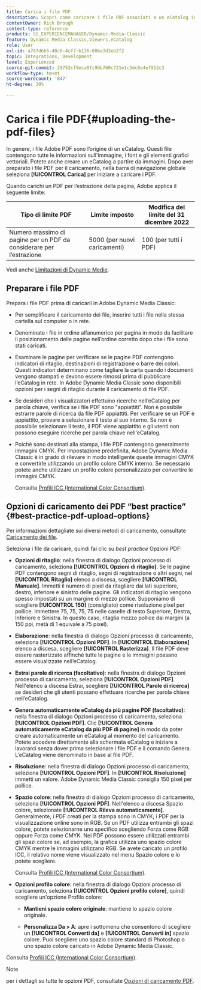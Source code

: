 ```yaml
---
title: Carica i file PDF
description: Scopri come caricare i file PDF associati a un eCatalog in Adobe Dynamic Media Classic.
contentOwner: Rick Brough
content-type: reference
products: SG_EXPERIENCEMANAGER/Dynamic-Media-Classic
feature: Dynamic Media Classic,Viewers,eCatalog
role: User
exl-id: a787d6b5-48c8-4cf7-b136-60ba3d3eb2f2
topic: Integrations, Development
level: Experienced
source-git-commit: 29752cf9eca0fc9bb760c721e1c3dc8e4ef912c3
workflow-type: tm+mt
source-wordcount: '847'
ht-degree: 30%

---
```


# Carica i file PDF{#uploading-the-pdf-files}

In genere, i file Adobe PDF sono l’origine di un eCatalog. Questi file contengono tutte le informazioni sull&#39;immagine, i font e gli elementi grafici vettoriali. Potete anche creare un eCatalog a partire da immagini. Dopo aver preparato i file PDF per il caricamento, nella barra di navigazione globale seleziona **[!UICONTROL Carica]** per iniziare a caricare i PDF.

Quando carichi un PDF per l’estrazione della pagina, Adobe applica il seguente limite:

| Tipo di limite PDF | Limite imposto | Modifica del limite del 31 dicembre 2022 |
| --- | --- | --- |
| Numero massimo di pagine per un PDF da considerare per l’estrazione | 5000 (per nuovi caricamenti) | 100 (per tutti i PDF) |

Vedi anche [Limitazioni di Dynamic Medie](/help/using/limitations.md).

## Preparare i file PDF

Prepara i file PDF prima di caricarli in Adobe Dynamic Media Classic:

* Per semplificare il caricamento dei file, inserire tutti i file nella stessa cartella sul computer o in rete.
* Denominate i file in ordine alfanumerico per pagina in modo da facilitare il posizionamento delle pagine nell’ordine corretto dopo che i file sono stati caricati.
* Esaminare le pagine per verificare se le pagine PDF contengono indicatori di ritaglio, destinazioni di registrazione o barre dei colori. Questi indicatori determinano come tagliare la carta quando i documenti vengono stampati e devono essere rimossi prima di pubblicare l’eCatalog in rete. In Adobe Dynamic Media Classic sono disponibili opzioni per i segni di ritaglio durante il caricamento di file PDF.
* Se desideri che i visualizzatori effettuino ricerche nell’eCatalog per parola chiave, verifica se i file PDF sono &quot;appiattiti&quot;. Non è possibile estrarre parole di ricerca da file PDF appiattiti. Per verificare se un PDF è appiattito, provare a selezionare il testo al suo interno. Se non è possibile selezionare il testo, il PDF viene appiattito e gli utenti non possono eseguire ricerche per parola chiave nell&#39;eCatalog.
* Poiché sono destinati alla stampa, i file PDF contengono generalmente immagini CMYK. Per impostazione predefinita, Adobe Dynamic Media Classic è in grado di rilevare in modo intelligente queste immagini CMYK e convertirle utilizzando un profilo colore CMYK interno. Se necessario potete anche utilizzare un profilo colore personalizzato per convertire le immagini CMYK. 

  Consulta [Profili ICC (International Color Consortium)](icc-profiles.md#icc_profiles).

## Opzioni di caricamento dei PDF “best practice” {#best-practice-pdf-upload-options}

Per informazioni dettagliate sui diversi metodi di caricamento, consultate [Caricamento dei file](uploading-files.md#uploading_your_files).

Seleziona i file da caricare, quindi fai clic su *best practice* Opzioni PDF:

* **Opzioni di ritaglio**: nella finestra di dialogo Opzioni processo di caricamento, seleziona **[!UICONTROL Opzioni di ritaglio]**. Se le pagine PDF contengono segni di ritaglio, segni di registrazione o altri segni, nel **[!UICONTROL Ritaglio]** elenco a discesa, scegliere **[!UICONTROL Manuale]**. Immetti il numero di pixel da ritagliare dai lati superiore, destro, inferiore e sinistro delle pagine. Gli indicatori di ritaglio vengono spesso impostati su un margine di mezzo pollice. Supponiamo di scegliere **[!UICONTROL 150]** (consigliato) come risoluzione pixel per pollice. Immettere 75, 75, 75, 75 nelle caselle di testo Superiore, Destra, Inferiore e Sinistra. In questo caso, ritaglia mezzo pollice dai margini (a 150 ppi, metà di 1 equivale a 75 pixel).

* **Elaborazione**: nella finestra di dialogo Opzioni processo di caricamento, seleziona **[!UICONTROL Opzioni PDF]**. In **[!UICONTROL Elaborazione]** elenco a discesa, scegliere **[!UICONTROL Rasterizza]**. Il file PDF deve essere rasterizzato affinché tutte le pagine e le immagini possano essere visualizzate nell’eCatalog.

* **Estrai parole di ricerca (facoltativo)**: nella finestra di dialogo Opzioni processo di caricamento, seleziona **[!UICONTROL Opzioni PDF]**. Nell&#39;elenco a discesa Estrai, scegliere **[!UICONTROL Parole di ricerca]** se desideri che gli utenti possano effettuare ricerche per parola chiave nell’eCatalog.

* **Genera automaticamente eCatalog da più pagine PDF (facoltativo)**: nella finestra di dialogo Opzioni processo di caricamento, seleziona **[!UICONTROL Opzioni PDF]**. Clic **[!UICONTROL Genera automaticamente eCatalog da più PDF di pagine]** in modo da poter creare automaticamente un eCatalog al momento del caricamento. Potete accedere direttamente alla schermata eCatalog e iniziare a lavorarci senza dover prima selezionare i file PDF e il comando Genera. L’eCatalog viene denominato in base al file PDF.

* **Risoluzione**: nella finestra di dialogo Opzioni processo di caricamento, seleziona **[!UICONTROL Opzioni PDF]**. In **[!UICONTROL Risoluzione]** immetti un valore. Adobe Dynamic Media Classic consiglia 150 pixel per pollice.

* **Spazio colore**: nella finestra di dialogo Opzioni processo di caricamento, seleziona **[!UICONTROL Opzioni PDF]**. Nell&#39;elenco a discesa Spazio colore, selezionate **[!UICONTROL Rileva automaticamente]**. Generalmente, i PDF creati per la stampa sono in CMYK; i PDF per la visualizzazione online sono in RGB. Se un PDF utilizza entrambi gli spazi colore, potete selezionarne uno specifico scegliendo Forza come RGB oppure Forza come CMYK. Nei PDF possono essere utilizzati entrambi gli spazi colore se, ad esempio, la grafica utilizza uno spazio colore CMYK mentre le immagini utilizzano RGB. Se avete caricato un profilo ICC, il relativo nome viene visualizzato nel menu Spazio colore e lo potete scegliere. 

  Consulta [Profili ICC (International Color Consortium)](/help/using/icc-profiles.md).

* **Opzioni profilo colore**: nella finestra di dialogo Opzioni processo di caricamento, seleziona **[!UICONTROL Opzioni profilo colore]**, quindi scegliere un&#39;opzione Profilo colore:

   * **Mantieni spazio colore originale**: mantiene lo spazio colore originale.

   * **Personalizza Da > A**: apre i sottomenu che consentono di scegliere un **[!UICONTROL Converti da]** e **[!UICONTROL Converti in]** spazio colore. Puoi scegliere uno spazio colore standard di Photoshop o uno spazio colore caricato in Adobe Dynamic Media Classic.

<!-- * **Convert To SRGB**: Converts to SRGB (Standard Red Green Blue). SRGB is the recommended color space for displaying images on Web pages. -->

Consulta [Profili ICC (International Color Consortium)](icc-profiles.md#icc_profiles).

>[!NOTE]
>
>per i dettagli su tutte le opzioni PDF, consultate [Opzioni di caricamento PDF](pdfs.md#pdf_upload_options).
